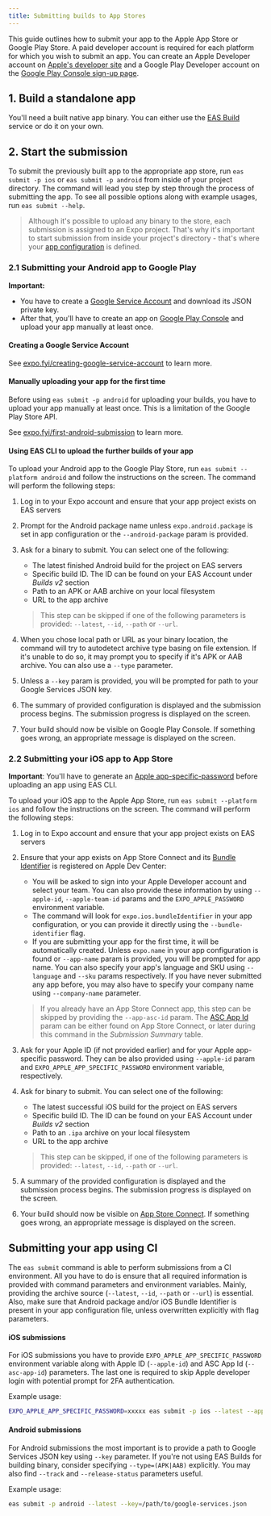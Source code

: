 ```yaml
---
title: Submitting builds to App Stores
---
```


This guide outlines how to submit your app to the Apple App Store or Google Play Store. A paid developer account is required for each platform for which you wish to submit an app. You can create an Apple Developer account on [Apple's developer site](https://developer.apple.com/account/) and a Google Play Developer account on the [Google Play Console sign-up page](https://play.google.com/apps/publish/signup/).

## 1. Build a standalone app

You'll need a built native app binary. You can either use the [EAS Build](introduction.md) service or do it on your own.

## 2. Start the submission

To submit the previously built app to the appropriate app store, run `eas submit -p ios` or `eas submit -p android` from inside of your project directory. The command will lead you step by step through the process of submitting the app. To see all possible options along with example usages, run `eas submit --help`.

> Although it's possible to upload any binary to the store, each submission is assigned to an Expo project. That's why it's important to start submission from inside your project's directory - that's where your [app configuration](../workflow/configuration.md) is defined.

### 2.1 Submitting your Android app to Google Play

**Important:**

- You have to create a [Google Service Account](https://cloud.google.com/iam/docs/creating-managing-service-accounts) and download its JSON private key.
- After that, you'll have to create an app on [Google Play Console](https://play.google.com/apps/publish/) and upload your app manually at least once.

#### Creating a Google Service Account

See [expo.fyi/creating-google-service-account](https://expo.fyi/creating-google-service-account) to learn more.

#### Manually uploading your app for the first time

Before using `eas submit -p android` for uploading your builds, you have to upload your app manually at least once. This is a limitation of the Google Play Store API.

See [expo.fyi/first-android-submission](https://expo.fyi/first-android-submission) to learn more.

#### Using EAS CLI to upload the further builds of your app

To upload your Android app to the Google Play Store, run `eas submit --platform android` and follow the instructions on the screen. The command will perform the following steps:

1. Log in to your Expo account and ensure that your app project exists on EAS servers
2. Prompt for the Android package name unless `expo.android.package` is set in app configuration or the `--android-package` param is provided.
3. Ask for a binary to submit. You can select one of the following:

   - The latest finished Android build for the project on EAS servers
   - Specific build ID. The ID can be found on your EAS Account under _Builds v2_ section
   - Path to an APK or AAB archive on your local filesystem
   - URL to the app archive

   > This step can be skipped if one of the following parameters is provided: `--latest`, `--id`, `--path` or `--url`.

4. When you chose local path or URL as your binary location, the command will try to autodetect archive type basing on file extension. If it's unable to do so, it may prompt you to specify if it's APK or AAB archive. You can also use a `--type` parameter.
5. Unless a `--key` param is provided, you will be prompted for path to your Google Services JSON key.
6. The summary of provided configuration is displayed and the submission process begins. The submission progress is displayed on the screen.
7. Your build should now be visible on Google Play Console. If something goes wrong, an appropriate message is displayed on the screen.

### 2.2 Submitting your iOS app to App Store

**Important**: You'll have to generate an [Apple app-specific-password](https://expo.fyi/apple-app-specific-password) before uploading an app using EAS CLI.

To upload your iOS app to the Apple App Store, run `eas submit --platform ios` and follow the instructions on the screen. The command will perform the following steps:

1. Log in to Expo account and ensure that your app project exists on EAS servers
2. Ensure that your app exists on App Store Connect and its [Bundle Identifier](https://expo.fyi/bundle-identifier) is registered on Apple Dev Center:

   - You will be asked to sign into your Apple Developer account and select your team. You can also provide these information by using `--apple-id`, `--apple-team-id` params and the `EXPO_APPLE_PASSWORD` environment variable.
   - The command will look for `expo.ios.bundleIdentifier` in your app configuration, or you can provide it directly using the `--bundle-identifier` flag.
   - If you are submitting your app for the first time, it will be automatically created.
     Unless `expo.name` in your app configuration is found or `--app-name` param is provided, you will be prompted for app name.
     You can also specify your app's language and SKU using `--language` and `--sku` params respectively. If you have never submitted any app before, you may also have to specify your company name using `--company-name` parameter.

   > If you already have an App Store Connect app, this step can be skipped by providing the `--app-asc-id` param. The [ASC App Id](https://expo.fyi/asc-app-id) param can be either found on App Store Connect, or later during this command in the _Submission Summary_ table.

3. Ask for your Apple ID (if not provided earlier) and for your Apple app-specific password. They can be also provided using `--apple-id` param and `EXPO_APPLE_APP_SPECIFIC_PASSWORD` environment variable, respectively.
4. Ask for binary to submit. You can select one of the following:

   - The latest successful iOS build for the project on EAS servers
   - Specific build ID. The ID can be found on your EAS Account under _Builds v2_ section
   - Path to an `.ipa` archive on your local filesystem
   - URL to the app archive

   > This step can be skipped, if one of the following parameters is provided: `--latest`, `--id`, `--path` or `--url`.

5. A summary of the provided configuration is displayed and the submission process begins. The submission progress is displayed on the screen.
6. Your build should now be visible on [App Store Connect](https://appstoreconnect.apple.com). If something goes wrong, an appropriate message is displayed on the screen.

## Submitting your app using CI

The `eas submit` command is able to perform submissions from a CI environment. All you have to do is ensure that all required information is provided with command parameters and environment variables. Mainly, providing the archive source (`--latest`, `--id`, `--path` or `--url`) is essential. Also, make sure that Android package and/or iOS Bundle Identifier is present in your app configuration file, unless overwritten explicitly with flag parameters.

#### iOS submissions

For iOS submissions you have to provide `EXPO_APPLE_APP_SPECIFIC_PASSWORD` environment variable along with Apple ID (`--apple-id`) and ASC App Id (`--asc-app-id`) parameters. The last one is required to skip Apple developer login with potential prompt for 2FA authentication.

Example usage:

```sh
EXPO_APPLE_APP_SPECIFIC_PASSWORD=xxxxx eas submit -p ios --latest --apple-id=user@example.com --asc-app-id=1234567890
```

#### Android submissions

For Android submissions the most important is to provide a path to Google Services JSON key using `--key` parameter. If you're not using EAS Builds for building binary, consider specifying `--type=(APK|AAB)` explicitly. You may also find `--track` and `--release-status` parameters useful.

Example usage:

```sh
eas submit -p android --latest --key=/path/to/google-services.json
```
